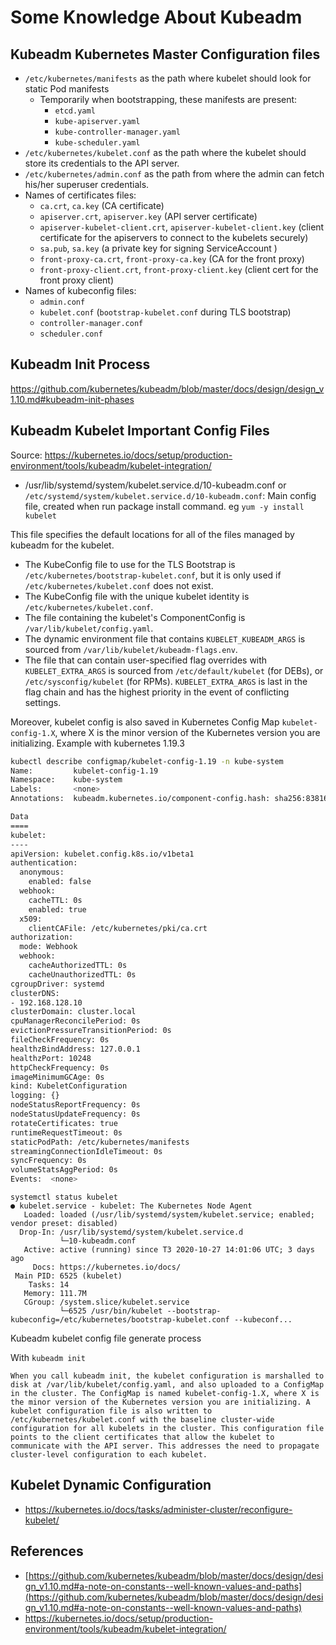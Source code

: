 # Some Knowledge About Kubeadm

## Kubeadm Kubernetes Master Configuration files

 - `/etc/kubernetes/manifests` as the path where kubelet should look for static Pod manifests
   - Temporarily when bootstrapping, these manifests are present:
     - `etcd.yaml`
     - `kube-apiserver.yaml`
     - `kube-controller-manager.yaml`
     - `kube-scheduler.yaml`
 - `/etc/kubernetes/kubelet.conf` as the path where the kubelet should store its credentials to the API server.
 - `/etc/kubernetes/admin.conf` as the path from where the admin can fetch his/her superuser credentials.
 - Names of certificates files:
   - `ca.crt`, `ca.key` (CA certificate)
   - `apiserver.crt`, `apiserver.key` (API server certificate)
   - `apiserver-kubelet-client.crt`, `apiserver-kubelet-client.key` (client certificate for the apiservers to connect to the kubelets securely)
   - `sa.pub`, `sa.key` (a private key for signing ServiceAccount )
   - `front-proxy-ca.crt`, `front-proxy-ca.key` (CA for the front proxy)
   - `front-proxy-client.crt`, `front-proxy-client.key` (client cert for the front proxy client)
- Names of kubeconfig files:
  - `admin.conf`
  - `kubelet.conf` (`bootstrap-kubelet.conf` during TLS bootstrap)
  - `controller-manager.conf`
  - `scheduler.conf`

## Kubeadm Init Process

<https://github.com/kubernetes/kubeadm/blob/master/docs/design/design_v1.10.md#kubeadm-init-phases>

## Kubeadm Kubelet Important Config Files

Source: <https://kubernetes.io/docs/setup/production-environment/tools/kubeadm/kubelet-integration/>

- /usr/lib/systemd/system/kubelet.service.d/10-kubeadm.conf or `/etc/systemd/system/kubelet.service.d/10-kubeadm.conf`:
  Main config file, created when run package install command. eg `yum -y install kubelet`

This file specifies the default locations for all of the files managed by kubeadm for the kubelet.

- The KubeConfig file to use for the TLS Bootstrap is `/etc/kubernetes/bootstrap-kubelet.conf`,
  but it is only used if `/etc/kubernetes/kubelet.conf` does not exist.
- The KubeConfig file with the unique kubelet identity is `/etc/kubernetes/kubelet.conf`.
- The file containing the kubelet's ComponentConfig is `/var/lib/kubelet/config.yaml`.
- The dynamic environment file that contains `KUBELET_KUBEADM_ARGS` is sourced from `/var/lib/kubelet/kubeadm-flags.env`.
- The file that can contain user-specified flag overrides with `KUBELET_EXTRA_ARGS` is sourced from
  `/etc/default/kubelet` (for DEBs), or `/etc/sysconfig/kubelet` (for RPMs). `KUBELET_EXTRA_ARGS`
  is last in the flag chain and has the highest priority in the event of conflicting settings.

Moreover, kubelet config is also saved in Kubernetes Config Map `kubelet-config-1.X`,
where X is the minor version of the Kubernetes version you are initializing. Example with kubernetes 1.19.3

```bash
kubectl describe configmap/kubelet-config-1.19 -n kube-system
Name:         kubelet-config-1.19
Namespace:    kube-system
Labels:       <none>
Annotations:  kubeadm.kubernetes.io/component-config.hash: sha256:8381625d7b7c8ec3f7b5f3f27668a0ca6df9c9dd7de75e87925758629d14c79c

Data
====
kubelet:
----
apiVersion: kubelet.config.k8s.io/v1beta1
authentication:
  anonymous:
    enabled: false
  webhook:
    cacheTTL: 0s
    enabled: true
  x509:
    clientCAFile: /etc/kubernetes/pki/ca.crt
authorization:
  mode: Webhook
  webhook:
    cacheAuthorizedTTL: 0s
    cacheUnauthorizedTTL: 0s
cgroupDriver: systemd
clusterDNS:
- 192.168.128.10
clusterDomain: cluster.local
cpuManagerReconcilePeriod: 0s
evictionPressureTransitionPeriod: 0s
fileCheckFrequency: 0s
healthzBindAddress: 127.0.0.1
healthzPort: 10248
httpCheckFrequency: 0s
imageMinimumGCAge: 0s
kind: KubeletConfiguration
logging: {}
nodeStatusReportFrequency: 0s
nodeStatusUpdateFrequency: 0s
rotateCertificates: true
runtimeRequestTimeout: 0s
staticPodPath: /etc/kubernetes/manifests
streamingConnectionIdleTimeout: 0s
syncFrequency: 0s
volumeStatsAggPeriod: 0s
Events:  <none>

```

```log
systemctl status kubelet
● kubelet.service - kubelet: The Kubernetes Node Agent
   Loaded: loaded (/usr/lib/systemd/system/kubelet.service; enabled; vendor preset: disabled)
  Drop-In: /usr/lib/systemd/system/kubelet.service.d
           └─10-kubeadm.conf
   Active: active (running) since T3 2020-10-27 14:01:06 UTC; 3 days ago
     Docs: https://kubernetes.io/docs/
 Main PID: 6525 (kubelet)
    Tasks: 14
   Memory: 111.7M
   CGroup: /system.slice/kubelet.service
           └─6525 /usr/bin/kubelet --bootstrap-kubeconfig=/etc/kubernetes/bootstrap-kubelet.conf --kubeconf...

```

Kubeadm kubelet config file generate process

With `kubeadm init`

```log
When you call kubeadm init, the kubelet configuration is marshalled to disk at /var/lib/kubelet/config.yaml, and also uploaded to a ConfigMap in the cluster. The ConfigMap is named kubelet-config-1.X, where X is the minor version of the Kubernetes version you are initializing. A kubelet configuration file is also written to /etc/kubernetes/kubelet.conf with the baseline cluster-wide configuration for all kubelets in the cluster. This configuration file points to the client certificates that allow the kubelet to communicate with the API server. This addresses the need to propagate cluster-level configuration to each kubelet.
```

## Kubelet Dynamic Configuration

- <https://kubernetes.io/docs/tasks/administer-cluster/reconfigure-kubelet/>

## References

- [https://github.com/kubernetes/kubeadm/blob/master/docs/design/design_v1.10.md#a-note-on-constants--well-known-values-and-paths](https://github.com/kubernetes/kubeadm/blob/master/docs/design/design_v1.10.md#a-note-on-constants--well-known-values-and-paths)
- <https://kubernetes.io/docs/setup/production-environment/tools/kubeadm/kubelet-integration/>